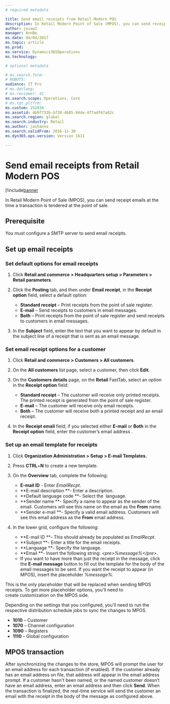 ```yaml
---
# required metadata

title: Send email receipts from Retail Modern POS
description: In Retail Modern Point of Sale (MPOS), you can send receipt emails at the time a transaction is tendered at the point of sale.  
author: josaw1
manager: AnnBe
ms.date: 04/04/2017
ms.topic: article
ms.prod: 
ms.service: Dynamics365Operations
ms.technology: 

# optional metadata

# ms.search.form: 
# ROBOTS: 
audience: IT Pro
# ms.devlang: 
# ms.reviewer: 41
ms.search.scope: Operations, Core
# ms.tgt_pltfrm: 
ms.custom: 252934
ms.assetid: 4b9f733b-bf28-4b85-94de-4f7adf67a62c
ms.search.region: global
ms.search.industry: Retail
ms.author: jashanno
ms.search.validFrom: 2016-11-30
ms.dyn365.ops.version: Version 1611

---
```


# Send email receipts from Retail Modern POS

[!include[banner](includes/banner.md)


In Retail Modern Point of Sale (MPOS), you can send receipt emails at the time a transaction is tendered at the point of sale.  

Prerequisite
------------

You must configure a SMTP server to send email receipts. 

## Set up email receipts
### Set default options for email receipts

1.  Click **Retail and commerce &gt; Headquarters setup &gt; Parameters &gt; Retail parameters**.
2.  Click the **Posting** tab, and then under **Email receipt**, in the **Receipt option** field, select a default option:
    -   **Standard receipt** – Print receipts from the point of sale register.
    -   **E-mail** – Send receipts to customers in email messages.
    -   **Both** – Print receipts from the point of sale register and send receipts to customers in email messages.

3.  In the **Subject** field, enter the text that you want to appear by default in the subject line of a receipt that is sent as an email message.

### Set email receipt options for a customer

1.  Click **Retail and commerce &gt; Customers &gt; All customers**.
2.  On the **All customers** list page, select a customer, then click **Edit**.
3.  On the **Customers details** page, on the **Retail** FastTab, select an option in the **Receipt option** field:
    -   **Standard receipt** – The customer will receive only printed receipts. The printed receipt is generated from the point of sale register.
    -   **E-mail** – The customer will receive only email receipts.
    -   **Both** – The customer will receive both a printed receipt and an email receipt.

4.  In the **Receipt email** field, if you selected either **E-mail** or **Both** in the **Receipt option** field, enter the customer’s email address .

### Set up an email template for receipts

1.  Click **Organization Administration &gt; Setup &gt; E-mail Templates.**
2.  Press **CTRL**+**N** to create a new template.
3.  On the **Overview** tab, complete the following:
    -   **E-mail ID** - Enter *EmailRecpt*.
    -   **E-mail description **- Enter a description.
    -   **Default language code **- Select the  language.
    -   **Sender name **- Specify a name to appear as the sender of the email. Customers will see this name on the email as the **From** name.
    -   **Sender e-mail **- Specify a valid email address. Customers will see this email address as the **From** email address.

4.  In the lower grid, configure the following:
    -   **E-mail ID **- This should already be populated as *EmailRecpt*.
    -   **Subject **- Enter a title for the email receipts.
    -   **Language **- Specify the language.
    -   **Email **- Insert the following string: *&lt;pre&gt;%message%&lt;/pre&gt;.*
    -   If you want to have more than just the receipt in the message, click the **E-mail message** button to fill out the template for the body of the email messages to be sent. If you want the receipt to appear (in MPOS), insert the placeholder *%message%.*

This is the only placeholder that will be replaced when sending MPOS receipts. To get more placeholder options, you'll need to create customization on the MPOS side.

Depending on the settings that you configured, you'll need to run the respective distribution schedule jobs to sync the changes to MPOS.

-   **1010** – Customer
-   **1070** – Channel configuration
-   **1090** – Registers
-   **1110** – Global configuration

## MPOS transaction
After synchronizing the changes to the store, MPOS will prompt the user for an email address for each transaction (if enabled). If the customer already has an email address on file, that address will appear in the email address prompt. If a customer hasn't been named, or the named customer doesn’t have an email address, enter an email address and then click **Send**. When the transaction is finalized, the real-time service will send the customer an email with the receipt in the body of the message as configured above.



